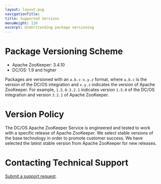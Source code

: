 ```yaml
---
layout: layout.pug
navigationTitle:
title: Supported Versions
menuWeight: 110
excerpt: Understanding package versioning
---
```


<!-- This source repo for this topic is https://github.com/mesosphere/dcos-commons -->


<a name="package-versioning-scheme"></a>
# Package Versioning Scheme

- Apache ZooKeeper: 3.4.10
- DC/OS: 1.9 and higher

Packages are versioned with an `a.b.c-x.y.z` format, where `a.b.c` is the version of the DC/OS integration and `x.y.z` indicates the version of Apache ZooKeeper. For example, `1.5.0-3.2.1` indicates version `1.5.0` of the DC/OS integration and version `3.2.1` of Apache ZooKeeper.

<a name="version-policy"></a>
# Version Policy

The DC/OS Apache ZooKeeper Service is engineered and tested to work with a specific release of Apache ZooKeeper. We select stable versions of the base technology in order to promote customer success. We have selected the latest stable version from Apache ZooKeeper for new releases.

<a name="contacting-technical-support"></a>
# Contacting Technical Support

[Submit a support request](https://support.mesosphere.com/hc/en-us/requests/new).
